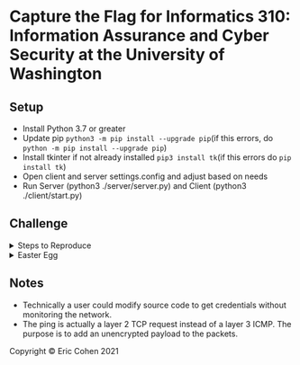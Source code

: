 # Capture the Flag for Informatics 310: Information Assurance and Cyber Security at the University of Washington

## Setup
+ Install Python 3.7 or greater
+ Update pip `python3 -m pip install --upgrade pip`(if this errors, do `python -m pip install --upgrade pip`)
+ Install tkinter if not already installed `pip3 install tk`(if this errors do `pip install tk`)
+ Open client and server settings.config and adjust based on needs
+ Run Server (python3 ./server/server.py) and Client (python3 ./client/start.py)

## Challenge
<details> 
  
  <summary> Steps to Reproduce </summary> 
  
    1. Nmap to find the port<br>
    2. Use the port to access the client<br>
    3. Ping server with response that has hidden credentials<br>
    4. Sniff network to find unencrypted information<br>
    5. Login to account<br>
    6. Download encrypted message<br>
    7. Decrypt the message<br>
    8. Enter flag
  
</details>
  
<details>  
  
  <summary> Easter Egg </summary>
  
    1. Find flag_client file
    2. chmod into source code
    3. Find special flag
    4. Enter into flag
  
</details>

## Notes
* Technically a user could modify source code to get credentials without monitoring the network.
* The ping is actually a layer 2 TCP request instead of a layer 3 ICMP. The purpose is to add an unencrypted payload to the packets.

Copyright © Eric Cohen 2021
